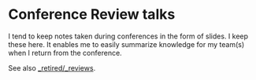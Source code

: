 # Conference Review talks

I tend to keep notes taken during conferences in the form of slides.
I keep these here.
It enables me to easily summarize knowledge for my team(s) when I return from the conference.

See also [_retired/_reviews](../../_retired/_reviews).
